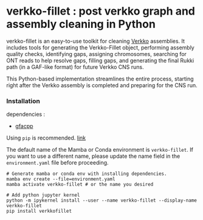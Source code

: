 # verkko-fillet : post verkko graph and assembly cleaning in Python

verkko-fillet is an easy-to-use toolkit for cleaning [Verkko](https://github.com/marbl/verkko) assemblies. It includes tools for generating the Verkko-Fillet object, performing assembly quality checks, identifying gaps, assigning chromosomes, searching for ONT reads to help resolve gaps, filling gaps, and generating the final Rukki path (in a GAF-like format) for future Verkko CNS runs.

This Python-based implementation streamlines the entire process, starting right after the Verkko assembly is completed and preparing for the CNS run.


### Installation

dependencies : 
* [gfacpp](https://github.com/snurk/gfacpp)

Using `pip` is recommended. [link](https://pypi.org/project/verkkofillet/)


The default name of the Mamba or Conda environment is `verkko-fillet`. If you want to use a different name, please update the name field in the `environment.yaml` file before proceeding.

```
# Generate mamba or conda env with installing dependencies.
mamba env create --file=environment.yaml
mamba activate verkko-fillet # or the name you desired

# Add python jupyter kernel
python -m ipykernel install --user --name verkko-fillet --display-name verkko-fillet
pip install verkkofillet
```
